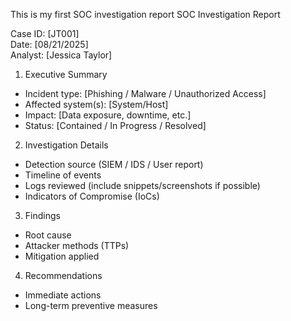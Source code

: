 This is my first SOC investigation report
SOC Investigation Report

Case ID: [JT001]  
Date: [08/21/2025]  
Analyst: [Jessica Taylor]  

1. Executive Summary
- Incident type: [Phishing / Malware / Unauthorized Access]  
- Affected system(s): [System/Host]  
- Impact: [Data exposure, downtime, etc.]  
- Status: [Contained / In Progress / Resolved]  

2. Investigation Details
- Detection source (SIEM / IDS / User report)  
- Timeline of events  
- Logs reviewed (include snippets/screenshots if possible)  
- Indicators of Compromise (IoCs)  

3. Findings
- Root cause  
- Attacker methods (TTPs)  
- Mitigation applied  

4. Recommendations
- Immediate actions  
- Long-term preventive measures  
